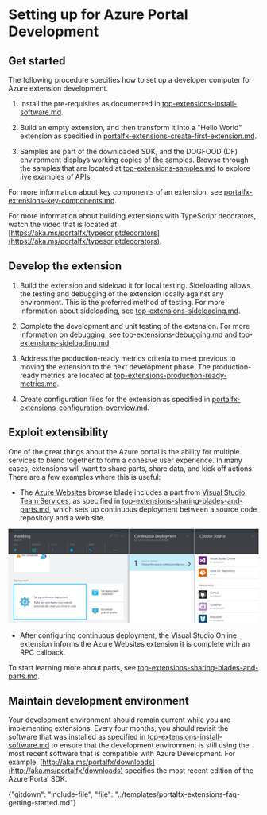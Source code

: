 # Setting up for Azure Portal Development

## Get started

The following procedure specifies how to set up a developer computer for Azure extension development.
   
1. Install the pre-requisites as documented in [top-extensions-install-software.md](top-extensions-install-software.md).

1. Build an empty extension, and then transform it into a "Hello World" extension as specified in [portalfx-extensions-create-first-extension.md](portalfx-extensions-create-first-extension.md).

1. Samples are part of the downloaded SDK, and the  DOGFOOD (DF) environment displays working copies of the samples. Browse through the samples that are located at [top-extensions-samples.md](top-extensions-samples.md) to explore live examples of APIs.

For more information about key components of an extension, see [portalfx-extensions-key-components.md](portalfx-extensions-key-components.md).

For more information about building extensions with TypeScript decorators, watch the video that is located at [https://aka.ms/portalfx/typescriptdecorators](https://aka.ms/portalfx/typescriptdecorators).

## Develop the extension

1. Build the extension and sideload it for local testing. Sideloading allows the testing and debugging of the extension locally against any environment. This is the preferred method of testing. For more information about sideloading, see [top-extensions-sideloading.md](top-extensions-sideloading.md). 

1. Complete the development and unit testing of the extension. For more information on debugging, see [top-extensions-debugging.md](top-extensions-debugging.md) and [top-extensions-sideloading.md](top-extensions-sideloading.md).

1. Address the production-ready metrics criteria to meet previous to moving the extension to the next development phase. The production-ready metrics are located at [top-extensions-production-ready-metrics.md](top-extensions-production-ready-metrics.md).

1. Create configuration files for the extension as specified in [portalfx-extensions-configuration-overview.md](portalfx-extensions-configuration-overview.md).

## Exploit extensibility

One of the great things about the Azure portal is the ability for multiple services to blend together to form a cohesive user experience.  In many cases, extensions will want to share parts, share data, and kick off actions. There are a few examples where this is useful:

- The [Azure Websites](https://azure.microsoft.com/en-us/services/websites/) browse blade includes a part from [Visual Studio Team Services](https://www.visualstudio.com/team-services), as specified in [top-extensions-sharing-blades-and-parts.md](top-extensions-sharing-blades-and-parts.md), which sets up continuous deployment between a source code repository and a web site.

![alt-text](../media/top-extensions-getting-started/part-sharing.png "Setting up continuous deployment with part sharing")

- After configuring continuous deployment, the Visual Studio Online extension informs the Azure Websites extension it is complete with an RPC callback.

To start learning more about parts, see [top-extensions-sharing-blades-and-parts.md](top-extensions-sharing-blades-and-parts.md). 

## Maintain development environment

Your development environment should remain current while you are implementing extensions.  Every four months, you should revisit the software that was installed as specified in [top-extensions-install-software.md](top-extensions-install-software.md) to ensure that the development environment is still using  the most recent software that is compatible with Azure Development.  For example, [http://aka.ms/portalfx/downloads](http://aka.ms/portalfx/downloads) specifies the most recent edition of the Azure Portal SDK.


 <!--TODO: Determine whether there  is a more direct way to make the following link:
    [/gallery-sdk/generated/gallery-items.md#Gallery Item Specificiations](/gallery-sdk/generated/gallery-items.md#gallery-item-specificiations) -->

    
 <!--TODO: Determine whether there  is a more direct way to make the following link:
    [/gallery-sdk/generated/index-gallery.md#gallery-package-development-and-debugging-testing-in-production](gallery-sdk/generated/index-gallery.md#gallery-package-development-and-debugging-testing-in-production)
    -->

{"gitdown": "include-file", "file": "../templates/portalfx-extensions-faq-getting-started.md"}
